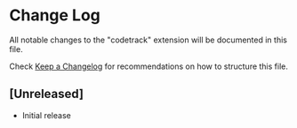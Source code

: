 # Change Log

All notable changes to the "codetrack" extension will be documented in this file.

Check [Keep a Changelog](http://keepachangelog.com/) for recommendations on how to structure this file.

## [Unreleased]

- Initial release